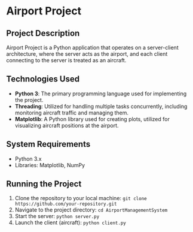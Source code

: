 # Airport Project

## Project Description
Airport Project is a Python application that operates on a server-client architecture, where the server acts as the airport, and each client connecting to the server is treated as an aircraft.

## Technologies Used
- **Python 3**: The primary programming language used for implementing the project.
- **Threading**: Utilized for handling multiple tasks concurrently, including monitoring aircraft traffic and managing them.
- **Matplotlib**: A Python library used for creating plots, utilized for visualizing aircraft positions at the airport.

## System Requirements
- Python 3.x
- Libraries: Matplotlib, NumPy

## Running the Project
1. Clone the repository to your local machine: `git clone https://github.com/your-repository.git`
2. Navigate to the project directory: `cd AirportManagementSystem`
3. Start the server: `python server.py`
4. Launch the client (aircraft): `python client.py`
